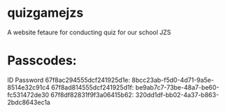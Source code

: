 # quizgamejzs
A website fetaure for conducting quiz for our school JZS


# Passcodes:
ID                         Password
67f8ac294555dcf241925d1e: 8bcc23ab-f5d0-4d71-9a5e-8514e32c91c4
67f8ad814555dcf241925d1f: be9ab7c7-73be-48a7-be60-fc531472de30
67f8df82831f9f3a06415b62: 320dd1df-bb02-4a37-b863-2bdc8643ec1a
